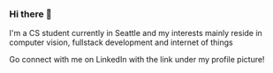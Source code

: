 ### Hi there 👋

I'm a CS student currently in Seattle and my interests mainly reside in computer vision, fullstack development and internet of things

Go connect with me on LinkedIn with the link under my profile picture!

